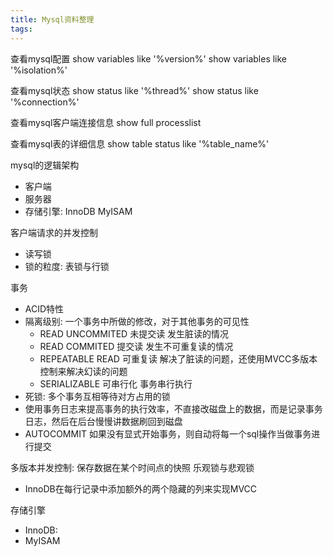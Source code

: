```yaml
---
title: Mysql资料整理
tags:
---
```


查看mysql配置
show variables like '%version%'
show variables like '%isolation%'

查看mysql状态
show status like '%thread%'
show status like '%connection%'

查看mysql客户端连接信息
show full processlist

查看mysql表的详细信息
show table status like '%table_name%'

mysql的逻辑架构
 - 客户端
 - 服务器
 - 存储引擎: InnoDB MyISAM

客户端请求的并发控制
 - 读写锁
 - 锁的粒度: 表锁与行锁

事务
 - ACID特性
 - 隔离级别: 一个事务中所做的修改，对于其他事务的可见性
   - READ UNCOMMITED 未提交读 发生脏读的情况
   - READ COMMITED 提交读 发生不可重复读的情况
   - REPEATABLE READ 可重复读 解决了脏读的问题，还使用MVCC多版本控制来解决幻读的问题
   - SERIALIZABLE 可串行化 事务串行执行
 - 死锁: 多个事务互相等待对方占用的锁
 - 使用事务日志来提高事务的执行效率，不直接改磁盘上的数据，而是记录事务日志，然后在后台慢慢讲数据刷回到磁盘
 - AUTOCOMMIT 如果没有显式开始事务，则自动将每一个sql操作当做事务进行提交

多版本并发控制: 保存数据在某个时间点的快照 乐观锁与悲观锁
  - InnoDB在每行记录中添加额外的两个隐藏的列来实现MVCC

存储引擎
 - InnoDB: 
 - MyISAM